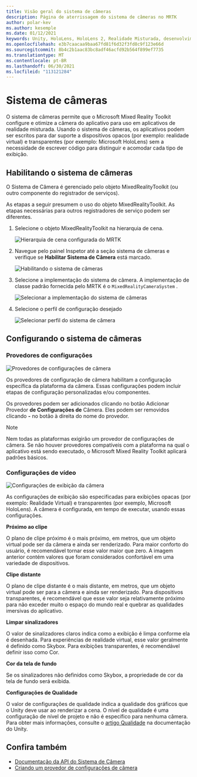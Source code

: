 ```yaml
---
title: Visão geral do sistema de câmeras
description: Página de aterrissagem do sistema de câmeras no MRTK
author: polar-kev
ms.author: kesemple
ms.date: 01/12/2021
keywords: Unity, HoloLens, HoloLens 2, Realidade Misturada, desenvolvimento, MRTK, Câmera,
ms.openlocfilehash: e3b7caacaa9baa67fd81f6d32f3fd8c9f123e66d
ms.sourcegitcommit: 8b4c2b1aac83bc8adf46acfd92b564f899ef7735
ms.translationtype: MT
ms.contentlocale: pt-BR
ms.lasthandoff: 06/30/2021
ms.locfileid: "113121284"
---
```

# <a name="camera-system"></a>Sistema de câmeras

O sistema de câmeras permite que o Microsoft Mixed Reality Toolkit configure e otimize a câmera do aplicativo para uso em aplicativos de realidade misturada. Usando o sistema de câmeras, os aplicativos podem ser escritos para dar suporte a dispositivos opacos (por exemplo: realidade virtual) e transparentes (por exemplo: Microsoft HoloLens) sem a necessidade de escrever código para distinguir e acomodar cada tipo de exibição.

## <a name="enabling-the-camera-system"></a>Habilitando o sistema de câmeras

O Sistema de Câmera é gerenciado pelo objeto MixedRealityToolkit (ou outro componente do registrador de serviços).

As etapas a seguir presumem o uso do objeto MixedRealityToolkit. As etapas necessárias para outros registradores de serviço podem ser diferentes.

1. Selecione o objeto MixedRealityToolkit na hierarquia de cena.

    ![Hierarquia de cena configurada do MRTK](../images/MRTK_ConfiguredHierarchy.png)

2. Navegue pelo painel Inspetor até a seção sistema de câmeras e verifique se **Habilitar Sistema de Câmera** está marcado.

    ![Habilitando o sistema de câmeras](../images/camera-system/EnableCameraSystem.png)

3. Selecione a implementação do sistema de câmera. A implementação de classe padrão fornecida pelo MRTK é o `MixedRealityCameraSystem` .

    ![Selecionar a implementação do sistema de câmeras](../images/camera-system/SelectCameraSystemType.png)

4. Selecione o perfil de configuração desejado

    ![Selecionar perfil do sistema de câmera](../images/camera-system/SelectCameraProfile.png)

## <a name="configuring-the-camera-system"></a>Configurando o sistema de câmeras

### <a name="settings-providers"></a>Provedores de configurações

![Provedores de configurações de câmera](../images/camera-system/CameraSettingsProviders.png)

Os provedores de configuração de câmera habilitam a configuração específica da plataforma da câmera. Essas configurações podem incluir etapas de configuração personalizadas e/ou componentes.

Os provedores podem ser adicionados clicando no botão Adicionar Provedor **de Configurações de** Câmera. Eles podem ser removidos clicando **-** no botão à direita do nome do provedor.

> [!Note]
> Nem todas as plataformas exigirão um provedor de configurações de câmera. Se não houver provedores compatíveis com a plataforma na qual o aplicativo está sendo executado, o Microsoft Mixed Reality Toolkit aplicará padrões básicos.

### <a name="display-settings"></a>Configurações de vídeo

![Configurações de exibição da câmera](../images/camera-system/CameraDisplaySettings.png)

As configurações de exibição são especificadas para exibições opacas (por exemplo: Realidade Virtual) e transparentes (por exemplo, Microsoft HoloLens). A câmera é configurada, em tempo de executar, usando essas configurações.

**Próximo ao clipe**

O plano de clipe próximo é o mais próximo, em metros, que um objeto virtual pode ser da câmera e ainda ser renderizado. Para maior conforto do usuário, é recomendável tornar esse valor maior que zero. A imagem anterior contém valores que foram considerados confortável em uma variedade de dispositivos.

**Clipe distante**

O plano de clipe distante é o mais distante, em metros, que um objeto virtual pode ser para a câmera e ainda ser renderizado. Para dispositivos transparentes, é recomendável que esse valor seja relativamente próximo para não exceder muito o espaço do mundo real e quebrar as qualidades imersivas do aplicativo.

**Limpar sinalizadores**

O valor de sinalizadores claros indica como a exibição é limpa conforme ela é desenhada. Para experiências de realidade virtual, esse valor geralmente é definido como Skybox. Para exibições transparentes, é recomendável definir isso como Cor.

**Cor da tela de fundo**

Se os sinalizadores não definidos como Skybox, a propriedade de cor da tela de fundo será exibida.

**Configurações de Qualidade**

O valor de configurações de qualidade indica a qualidade dos gráficos que o Unity deve usar ao renderizar a cena. O nível de qualidade é uma configuração de nível de projeto e não é específico para nenhuma câmera. Para obter mais informações, consulte o [artigo Qualidade](https://docs.unity3d.com/Manual/class-QualitySettings.html) na documentação do Unity.

## <a name="see-also"></a>Confira também

- [Documentação da API do Sistema de Câmera](xref:Microsoft.MixedReality.Toolkit.CameraSystem)
- [Criando um provedor de configurações de câmera](create-settings-provider.md)
